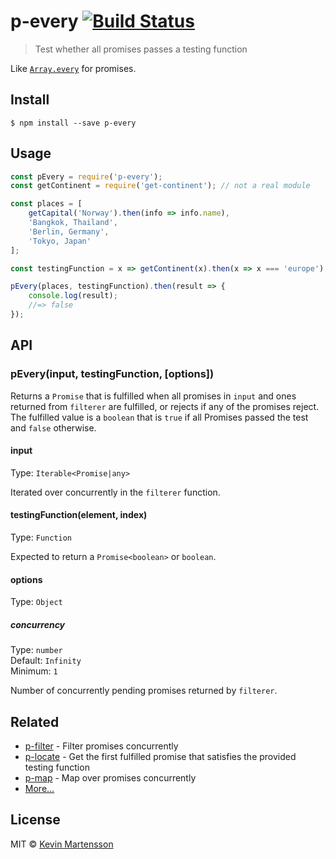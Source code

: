 # p-every [![Build Status](https://travis-ci.org/kevva/p-every.svg?branch=master)](https://travis-ci.org/kevva/p-every)

> Test whether all promises passes a testing function

Like [`Array.every`](https://developer.mozilla.org/en-US/docs/Web/JavaScript/Reference/Global_Objects/Array/every) for promises.

## Install

```
$ npm install --save p-every
```


## Usage

```js
const pEvery = require('p-every');
const getContinent = require('get-continent'); // not a real module

const places = [
	getCapital('Norway').then(info => info.name),
	'Bangkok, Thailand',
	'Berlin, Germany',
	'Tokyo, Japan'
];

const testingFunction = x => getContinent(x).then(x => x === 'europe');

pEvery(places, testingFunction).then(result => {
	console.log(result);
	//=> false
});
```


## API

### pEvery(input, testingFunction, [options])

Returns a `Promise` that is fulfilled when all promises in `input` and ones returned from `filterer` are fulfilled, or rejects if any of the promises reject. The fulfilled value is a `boolean` that is `true` if all Promises passed the test and `false` otherwise.

#### input

Type: `Iterable<Promise|any>`

Iterated over concurrently in the `filterer` function.

#### testingFunction(element, index)

Type: `Function`

Expected to return a `Promise<boolean>` or `boolean`.

#### options

Type: `Object`

##### concurrency

Type: `number`<br>
Default: `Infinity`<br>
Minimum: `1`

Number of concurrently pending promises returned by `filterer`.


## Related

* [p-filter](https://github.com/sindresorhus/p-filter) - Filter promises concurrently
* [p-locate](https://github.com/sindresorhus/p-locate) - Get the first fulfilled promise that satisfies the provided testing function
* [p-map](https://github.com/sindresorhus/p-map) - Map over promises concurrently
* [More…](https://github.com/sindresorhus/promise-fun)


## License

MIT © [Kevin Martensson](http://github.com/kevva)
